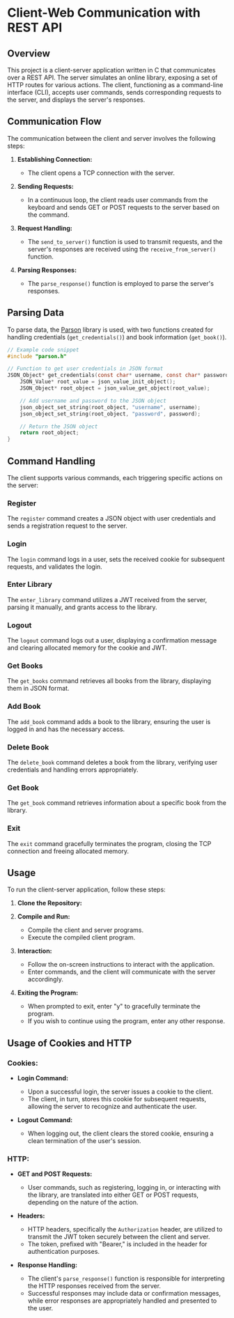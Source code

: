 # Client-Web Communication with REST API

## Overview

This project is a client-server application written in C that communicates over a REST API. The server simulates an online library, exposing a set of HTTP routes for various actions. The client, functioning as a command-line interface (CLI), accepts user commands, sends corresponding requests to the server, and displays the server's responses.

## Communication Flow

The communication between the client and server involves the following steps:

1. **Establishing Connection:**
   - The client opens a TCP connection with the server.

2. **Sending Requests:**
   - In a continuous loop, the client reads user commands from the keyboard and sends GET or POST requests to the server based on the command.

3. **Request Handling:**
   - The `send_to_server()` function is used to transmit requests, and the server's responses are received using the `receive_from_server()` function.

4. **Parsing Responses:**
   - The `parse_response()` function is employed to parse the server's responses.

## Parsing Data

To parse data, the [Parson](https://github.com/kgabis/parson) library is used, with two functions created for handling credentials (`get_credentials()`) and book information (`get_book()`).

```c
// Example code snippet
#include "parson.h"

// Function to get user credentials in JSON format
JSON_Object* get_credentials(const char* username, const char* password) {
    JSON_Value* root_value = json_value_init_object();
    JSON_Object* root_object = json_value_get_object(root_value);

    // Add username and password to the JSON object
    json_object_set_string(root_object, "username", username);
    json_object_set_string(root_object, "password", password);

    // Return the JSON object
    return root_object;
}
```

## Command Handling

The client supports various commands, each triggering specific actions on the server:

### Register

The `register` command creates a JSON object with user credentials and sends a registration request to the server.

### Login

The `login` command logs in a user, sets the received cookie for subsequent requests, and validates the login.

### Enter Library

The `enter_library` command utilizes a JWT received from the server, parsing it manually, and grants access to the library.

### Logout

The `logout` command logs out a user, displaying a confirmation message and clearing allocated memory for the cookie and JWT.

### Get Books

The `get_books` command retrieves all books from the library, displaying them in JSON format.

### Add Book

The `add_book` command adds a book to the library, ensuring the user is logged in and has the necessary access.

### Delete Book

The `delete_book` command deletes a book from the library, verifying user credentials and handling errors appropriately.

### Get Book

The `get_book` command retrieves information about a specific book from the library.

### Exit

The `exit` command gracefully terminates the program, closing the TCP connection and freeing allocated memory.

## Usage

To run the client-server application, follow these steps:

1. **Clone the Repository:**
  
2. **Compile and Run:**
   - Compile the client and server programs.
   - Execute the compiled client program.

3. **Interaction:**
   - Follow the on-screen instructions to interact with the application.
   - Enter commands, and the client will communicate with the server accordingly.

4. **Exiting the Program:**
   - When prompted to exit, enter "y" to gracefully terminate the program.
   - If you wish to continue using the program, enter any other response.
  
## Usage of Cookies and HTTP

### Cookies:

- **Login Command:**
  - Upon a successful login, the server issues a cookie to the client.
  - The client, in turn, stores this cookie for subsequent requests, allowing the server to recognize and authenticate the user.

- **Logout Command:**
  - When logging out, the client clears the stored cookie, ensuring a clean termination of the user's session.

### HTTP:

- **GET and POST Requests:**
  - User commands, such as registering, logging in, or interacting with the library, are translated into either GET or POST requests, depending on the nature of the action.

- **Headers:**
  - HTTP headers, specifically the `Authorization` header, are utilized to transmit the JWT token securely between the client and server.
  - The token, prefixed with "Bearer," is included in the header for authentication purposes.

- **Response Handling:**
  - The client's `parse_response()` function is responsible for interpreting the HTTP responses received from the server.
  - Successful responses may include data or confirmation messages, while error responses are appropriately handled and presented to the user.

